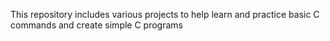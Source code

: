 This repository includes various
projects to help learn and practice
basic C commands and create simple C programs
